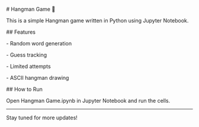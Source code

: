 \# Hangman Game 🎯



This is a simple Hangman game written in Python using Jupyter Notebook.



\## Features

\- Random word generation

\- Guess tracking

\- Limited attempts

\- ASCII hangman drawing



\## How to Run

Open Hangman Game.ipynb in Jupyter Notebook and run the cells.



---



Stay tuned for more updates!

